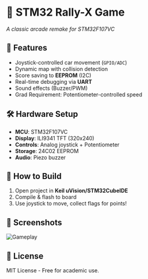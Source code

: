 # 🚗 STM32 Rally-X Game  
*A classic arcade remake for STM32F107VC*  

## 📌 Features  
- Joystick-controlled car movement (`GPIO/ADC`)  
- Dynamic map with collision detection  
- Score saving to **EEPROM** (I2C)  
- Real-time debugging via **UART**  
- Sound effects (Buzzer/PWM)  
- Grad Requirement: Potentiometer-controlled speed  

## 🛠️ Hardware Setup  
- **MCU**: STM32F107VC  
- **Display**: ILI9341 TFT (320x240)  
- **Controls**: Analog joystick + Potentiometer  
- **Storage**: 24C02 EEPROM  
- **Audio**: Piezo buzzer  

## 🔧 How to Build  
1. Open project in **Keil uVision/STM32CubeIDE**  
2. Compile & flash to board  
3. Use joystick to move, collect flags for points!  

## 📸 Screenshots  
![Gameplay](Images/gameplay.png)  

## 📜 License  
MIT License - Free for academic use.  